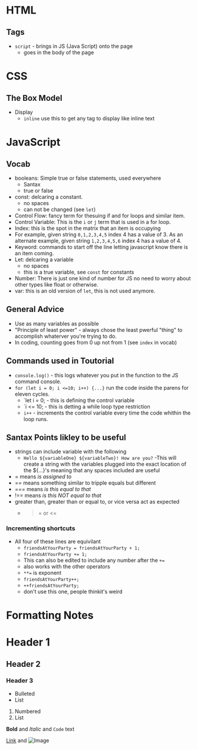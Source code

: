 # HTML
## Tags
- `script` - brings in JS (Java Script) onto the page 
  - goes in the body of the page 
# CSS
## The Box Model
- Display
  - `inline` use this to get any tag to display like inline text
 # JavaScript
 ## Vocab 
 - booleans: Simple true or false statements, used everywhere
   - Santax 
    - true or false
 - const: delcaring a constant. 
   - no spaces
   - can not be changed (see `let`)
 - Control Flow: fancy term for thesuing if and for loops and similar item.
 - Control Variable: This is the `i` or `j` term that is used in a for loop.
 - Index: this is the spot in the matrix that an item is occupying
  - For example, given string `0,1,2,3,4,5` index 4 has a value of 3. As an alternate example, given string `1,2,3,4,5,6` index 4 has a value of 4. 
 - Keyword: commands to start off the line letting javascript know there is an item coming. 
 - Let: delcaring a variable 
   - no spaces
   - this is a true variable, see `const` for constants
 - Number: There is just one kind of number for JS no need to worry about other types like float or otherwise.
 - var: this is an old version of `let`, this is not used anymore. 
 
 
 
 ## General Advice
 - Use as many variables as possible 
 - "Principle of least power" - always chose the least pwerful "thing" to accomplish whaterver you're trying to do. 
 - In coding, counting goes from 0 up not from 1 (see `index` in vocab)
 ## Commands used in Toutorial
 -  `console.log()` - this logs whatever you put in the function to the JS command console.
 - `for (let i = 0; i <=10; i++) {...}` run the code inside the parens for eleven cycles.
   - `let i = 0; - this is defining the control variable
   - `i <= 10; - this is detting a while loop type restriction
   - `i++` - increments the control variable every time the code whithin the loop runs.
 ## Santax Points likley to be useful
 - strings can include variable with the following 
   - `Hello ${variableOne} ${variableTwo}! How are you?`
     -This will create a string with the variables plugged into the exact location of the ${...}'s meaning that any spaces included are useful
 - = means *is assigned to*
 - == means something similar to tripple equals but different
 - === means *is this equal to that*
 - !== means *is this NOT equal to that*
 - greater than, greater than or equal to, or vice versa act as expected
   - >= or <=
### Incrementing shortcuts
  - All four of these lines are equivilant  
    - `friendsAtYourParty = friendsAtYourParty + 1;`
    - `friendsAtYourParty += 1;`
     - This can also be edited to include any number after the `+=`
     - also works with the other operators
      - `**=` is exponent
    - `friendsAtYourParty++;`
    - `++friendsAtYourParty;`
     - don't use this one, people thinkit's weird 
 
 
   
 



# Formatting Notes

# Header 1
## Header 2
### Header 3

- Bulleted
- List

1. Numbered
2. List

**Bold** and _Italic_ and `Code` text

[Link](url) and ![Image](src)
